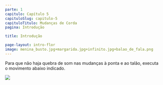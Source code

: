 ```yaml
---
parte: 1
capitulo: Capítulo 5
capituloSlug: capitulo-5
capituloTitulo: Mudanças de Corda
pagina: Introdução 

title: Introdução

page-layout: intro-flor
image: menina_busto.jpg+margarida.jpg+infinito.jpg+balao_de_fala.png
---
```


Para que não haja quebra de som nas mudanças à ponta e ao talão, executa o movimento abaixo indicado.

<img src="{{site.baseurl}}/assets/graphics/content/infinito.jpg"/>